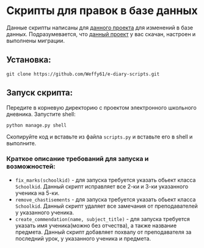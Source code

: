 # Скрипты для правок в базе данных
Данные скрипты написаны для [данного проекта](https://github.com/devmanorg/e-diary/tree/master) для изменений в базе 
данных. Подразумевается, что [данный проект](https://github.com/devmanorg/e-diary/tree/master) у вас скачан, настроен и 
выполнены миграции.  
## Установка:
```commandline
git clone https://github.com/Weffy61/e-diary-scripts.git
```
## Запуск скрипта:  
Передите в корневую директорию с проектом электронного школьного дневника. Запустите shell:
```commandline
python manage.py shell
```
Скопируйте код и вставьте из файла `scripts.py` и вставьте его в shell и выполните.  
### Краткое описание требований для запуска и возможностей:
- `fix_marks(schoolkid)` - для запуска требуется указать обьект класса `Schoolkid`. Данный скрипт исправляет все 2-ки и 
3-ки указанного ученика на 5-ки.
- `remove_chastisements` - для запуска требуется указать обьект класса `Schoolkid`. Данный скрипт удаляет все замечания 
от преподавателей у указанного ученика.
- `create_commendation(name, subject_title)` - для запуска требуется указать имя ученика(можно без отчества), а также 
название предмета. Данный скрипт добавляет похвалу от преподавателя за последний урок, у указанного ученика и предмета.